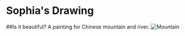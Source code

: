 # Sophia's Drawing
##Is it beautiful? A painting for Chinese mountain and river.
![Mountain](http://oh131rp9k.bkt.clouddn.com/image/drawing/278261847804472952.jpg?imageMogr2/rotate/0)

